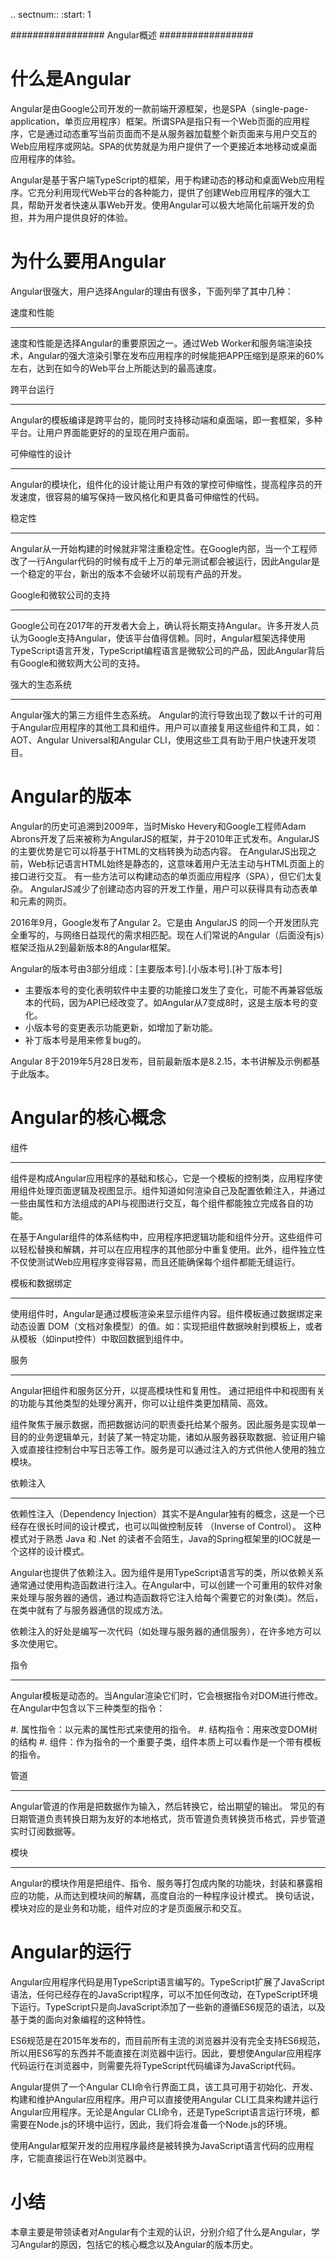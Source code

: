 .. sectnum::
   :start: 1

#################
Angular概述
#################

什么是Angular
=================
Angular是由Google公司开发的一款前端开源框架，也是SPA（single-page-application，单页应用程序）框架。所谓SPA是指只有一个Web页面的应用程序，它是通过动态重写当前页面而不是从服务器加载整个新页面来与用户交互的Web应用程序或网站。SPA的优势就是为用户提供了一个更接近本地移动或桌面应用程序的体验。

Angular是基于客户端TypeScript的框架，用于构建动态的移动和桌面Web应用程序。它充分利用现代Web平台的各种能力，提供了创建Web应用程序的强大工具，帮助开发者快速从事Web开发。使用Angular可以极大地简化前端开发的负担，并为用户提供良好的体验。

为什么要用Angular
====================
Angular很强大，用户选择Angular的理由有很多，下面列举了其中几种：

速度和性能
**************
速度和性能是选择Angular的重要原因之一。通过Web Worker和服务端渲染技术，Angular的强大渲染引擎在发布应用程序的时候能把APP压缩到是原来的60%左右，达到在如今的Web平台上所能达到的最高速度。

跨平台运行
**************
Angular的模板编译是跨平台的，能同时支持移动端和桌面端，即一套框架，多种平台。让用户界面能更好的的呈现在用户面前。

可伸缩性的设计
**************
Angular的模块化，组件化的设计能让用户有效的掌控可伸缩性，提高程序员的开发速度，很容易的编写保持一致风格化和更具备可伸缩性的代码。

稳定性
**************
Angular从一开始构建的时候就非常注重稳定性。在Google内部，当一个工程师改了一行Angular代码的时候有成千上万的单元测试都会被运行，因此Angular是一个稳定的平台，新出的版本不会破坏以前现有产品的开发。

Google和微软公司的支持
**************************
Google公司在2017年的开发者大会上，确认将长期支持Angular。许多开发人员认为Google支持Angular，使该平台值得信赖。同时，Angular框架选择使用TypeScript语言开发，TypeScript编程语言是微软公司的产品，因此Angular背后有Google和微软两大公司的支持。

强大的生态系统
**************
Angular强大的第三方组件生态系统。 Angular的流行导致出现了数以千计的可用于Angular应用程序的其他工具和组件。用户可以直接复用这些组件和工具，如：AOT、Angular Universal和Angular CLI，使用这些工具有助于用户快速开发项目。

Angular的版本
======================
Angular的历史可追溯到2009年，当时Misko Hevery和Google工程师Adam Abrons开发了后来被称为AngularJS的框架，并于2010年正式发布。AngularJS的主要优势是它可以将基于HTML的文档转换为动态内容。 在AngularJS出现之前，Web标记语言HTML始终是静态的，这意味着用户无法主动与HTML页面上的接口进行交互。 有一些方法可以构建动态的单页面应用程序（SPA），但它们太复杂。 AngularJS减少了创建动态内容的开发工作量，用户可以获得具有动态表单和元素的网页。

2016年9月，Google发布了Angular 2。它是由 AngularJS 的同一个开发团队完全重写的，与网络日益现代的需求相匹配。现在人们常说的Angular（后面没有js）框架泛指从2到最新版本8的Angular框架。

Angular的版本号由3部分组成：[主要版本号].[小版本号].[补丁版本号]

* 主要版本号的变化表明软件中主要的功能接口发生了变化，可能不再兼容低版本的代码，因为API已经改变了。如Angular从7变成8时，这是主版本号的变化。
* 小版本号的变更表示功能更新，如增加了新功能。
* 补丁版本号是用来修复bug的。

Angular 8于2019年5月28日发布，目前最新版本是8.2.15，本书讲解及示例都基于此版本。



Angular的核心概念
====================

组件
********
组件是构成Angular应用程序的基础和核心，它是一个模板的控制类，应用程序使用组件处理页面逻辑及视图显示。组件知道如何渲染自己及配置依赖注入，并通过一些由属性和方法组成的API与视图进行交互，每个组件都能独立完成各自的功能。

在基于Angular组件的体系结构中，应用程序把逻辑功能和组件分开。这些组件可以轻松替换和解耦，并可以在应用程序的其他部分中重复使用。此外，组件独立性不仅使测试Web应用程序变得容易，而且还能确保每个组件都能无缝运行。

模板和数据绑定
****************
使用组件时，Angular是通过模板渲染来显示组件内容。组件模板通过数据绑定来动态设置 DOM（文档对象模型）的值。如：实现把组件数据映射到模板上，或者从模板（如input控件）中取回数据到组件中。

服务
****************
Angular把组件和服务区分开，以提高模块性和复用性。 通过把组件中和视图有关的功能与其他类型的处理分离开，你可以让组件类更加精简、高效。

组件聚焦于展示数据，而把数据访问的职责委托给某个服务。因此服务是实现单一目的的业务逻辑单元，封装了某一特定功能，诸如从服务器获取数据、验证用户输入或直接往控制台中写日志等工作。服务是可以通过注入的方式供他人使用的独立模块。

依赖注入
****************
依赖性注入（Dependency Injection）其实不是Angular独有的概念，这是一个已经存在很长时间的设计模式，也可以叫做控制反转 （Inverse of Control）。 这种模式对于熟悉 Java 和 .Net 的读者不会陌生，Java的Spring框架里的IOC就是一个这样的设计模式。

Angular也提供了依赖注入。因为组件是用TypeScript语言写的类，所以依赖关系通常通过使用构造函数进行注入。在Angular中，可以创建一个可重用的软件对象来处理与服务器的通信，通过构造函数将它注入给每个需要它的对象(类)。然后，在类中就有了与服务器通信的现成方法。

依赖注入的好处是编写一次代码（如处理与服务器的通信服务），在许多地方可以多次使用它。

指令
********
Angular模板是动态的。当Angular渲染它们时，它会根据指令对DOM进行修改。
在Angular中包含以下三种类型的指令：

#. 属性指令：以元素的属性形式来使用的指令。
#. 结构指令：用来改变DOM树的结构
#. 组件：作为指令的一个重要子类，组件本质上可以看作是一个带有模板的指令。

管道
********
Angular管道的作用是把数据作为输入，然后转换它，给出期望的输出。 常见的有日期管道负责转换日期为友好的本地格式，货币管道负责转换货币格式，异步管道实时订阅数据等。

模块
********
Angular的模块作用是把组件、指令、服务等打包成内聚的功能块，封装和暴露相应的功能，从而达到模块间的解耦，高度自治的一种程序设计模式。 换句话说，模块对应的是业务和功能，组件对应的才是页面展示和交互。



Angular的运行
=================
Angular应用程序代码是用TypeScript语言编写的。TypeScript扩展了JavaScript语法，任何已经存在的JavaScript程序，可以不加任何改动，在TypeScript环境下运行。TypeScript只是向JavaScript添加了一些新的遵循ES6规范的语法，以及基于类的面向对象编程的这种特性。

ES6规范是在2015年发布的，而目前所有主流的浏览器并没有完全支持ES6规范，所以用ES6写的东西并不能直接在浏览器中运行。因此，要想使Angular应用程序代码运行在浏览器中，则需要先将TypeScript代码编译为JavaScript代码。

Angular提供了一个Angular CLI命令行界面工具，该工具可用于初始化、开发、构建和维护Angular应用程序。用户可以直接使用Angular CLI工具来构建并运行Angular应用程序。无论是Angular CLI命令，还是TypeScript语言运行环境，都需要在Node.js的环境中运行，因此，我们将会准备一个Node.js的环境。

使用Angular框架开发的应用程序最终是被转换为JavaScript语言代码的应用程序，它能直接运行在Web浏览器中。

小结
===========
本章主要是带领读者对Angular有个主观的认识，分别介绍了什么是Angular，学习Angular的原因，包括它的核心概念以及Angular的版本历史。
